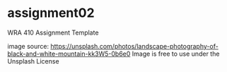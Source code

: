 # assignment02
 WRA 410 Assignment Template

image source: https://unsplash.com/photos/landscape-photography-of-black-and-white-mountain-kk3W5-0b6e0
Image is free to use under the Unsplash License
